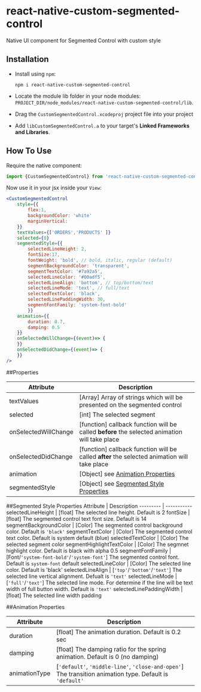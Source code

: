 # react-native-custom-segmented-control
Native UI component for Segmented Control with custom style


## Installation

- Install using `npm`:

	```
	npm i react-native-custom-segmented-control
	```

- Locate the module lib folder in your node modules:
	`PROJECT_DIR/node_modules/react-native-custom-segmented-control/lib`.

- Drag the `CustomSegmentedControl.xcodeproj` project file into your project

- Add `libCustomSegmentedControl.a` to your target's **Linked Frameworks and Libraries**.

## How To Use
Require the native component:

```js
import {CustomSegmentedControl} from 'react-native-custom-segmented-control'
```

Now use it in your jsx inside your `View`:

```jsx
<CustomSegmentedControl 
	style={{
		flex:1,
		backgroundColor: 'white'	
		marginVertical: 
	}}
	textValues={['ORDERS','PRODUCTS' ]}
	selected={0}
	segmentedStyle={{
		selectedLineHeight: 2,
		fontSize:17,
		fontWeight: 'bold', // bold, italic, regular (default)
		segmentBackgroundColor: 'transparent',
		segmentTextColor: '#7a92a5',
		selectedLineColor: '#00adf5',
		selectedLineAlign: 'bottom', // top/bottom/text
		selectedLineMode: 'text', // full/text
		selectedTextColor: 'black',                                                  
		selectedLinePaddingWidth: 30,
		segmentFontFamily: 'system-font-bold'                                                 
		}}
	animation={{
		duration: 0.7,
		damping: 0.5
	}}
	onSelectedWillChange={(event)=> {
	}}
	onSelectedDidChange={(event)=> {
	}}
/>
```

##Properties

Attribute | Description
-------- | -----------
textValues | [Array] Array of strings which will be presented on the segmented control
selected | [int] The selected segment
onSelectedWillChange | [function] callback function will be called **before** the selected animation will take place
onSelectedDidChange | [function] callback function will be called **after** the selected animation will take place
animation | [Object] see [Animation Properties](README.md#animation-properties)
segmentedStyle | [Object] see [Segmented Style Properties](README.md#segmented-style-properties)

                                                 
##Segmented Style Properties
Attribute | Description
--------- | -----------
selectedLineHeight | [float] The selected line height. Default is 2
fontSize | [float] The segmented control text font size. Default is 14
segmentBackgroundColor | [Color] The segmented control background color. Default is `'black'`
segmentTextColor | [Color] The segmented control text color. Default is system default (blue)
selectedTextColor | [Color] The selected segment color
segmentHighlightTextColor | [Color] The segmnet highlight color. Default is black with alpha 0.5
segmentFontFamily | [Font/`'system-font-bold'`/`'system-font'`] The segmented control font. Default is `system-font` default
selectedLineColor | [Color] The selected line color. Default is 'black'
selectedLineAlign | [`'top'`/`'bottom'`/`'text'`] The selected line vertical alignment. Defualt is `'text'`
selectedLineMode | [`'full'`/`'text'`] The selected line mode. For determine if the line will be text width of full button width. Default is `'text'`
selectedLinePaddingWidth | [float] The selected line width padding



##Animation Properties
 
Attribute | Description
--------- | -----------
duration | [float] The animation duration. Default is 0.2 sec
damping | [float] The damping ratio for the spring animation. Default is 0 (no damping)
animationType | [`'default'`, `'middle-line'`, `'close-and-open'`] The transition animation type. Default is `'default'`
